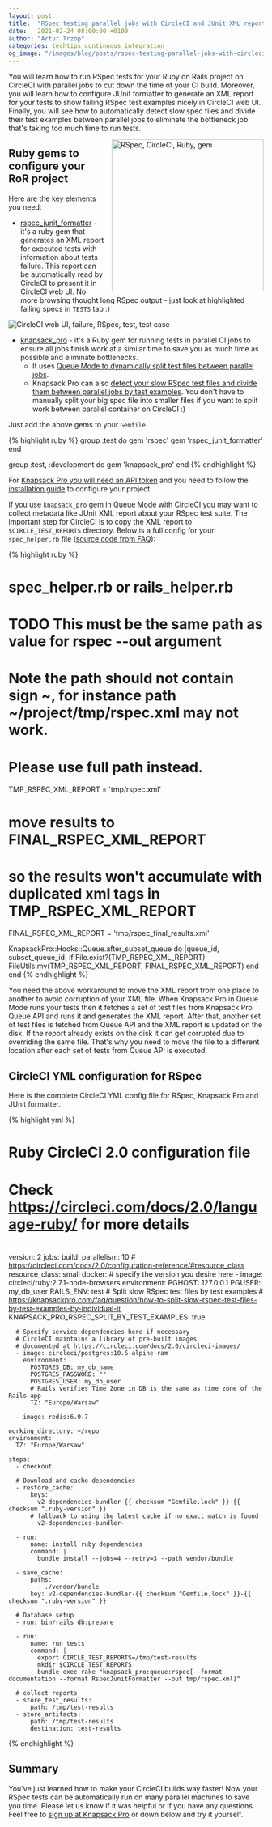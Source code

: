 ```yaml
---
layout: post
title:  "RSpec testing parallel jobs with CircleCI and JUnit XML report"
date:   2021-02-24 08:00:00 +0100
author: "Artur Trzop"
categories: techtips continuous_integration
og_image: "/images/blog/posts/rspec-testing-parallel-jobs-with-circleci-and-junit-xml-report/rspec_circleci.jpeg"
---
```


You will learn how to run RSpec tests for your Ruby on Rails project on CircleCI with parallel jobs to cut down the time of your CI build. Moreover, you will learn how to configure JUnit formatter to generate an XML report for your tests to show failing RSpec test examples nicely in CircleCI web UI. Finally, you will see how to automatically detect slow spec files and divide their test examples between parallel jobs to eliminate the bottleneck job that's taking too much time to run tests.

<img src="/images/blog/posts/rspec-testing-parallel-jobs-with-circleci-and-junit-xml-report/rspec_circleci.jpeg" style="width:300px;margin-left: 15px;float:right;" alt="RSpec, CircleCI, Ruby, gem" />

## Ruby gems to configure your RoR project

Here are the key elements you need:

* [rspec_junit_formatter](https://github.com/sj26/rspec_junit_formatter) - it's a ruby gem that generates an XML report for executed tests with information about tests failure. This report can be automatically read by CircleCI to present it in CircleCI web UI. No more browsing thought long RSpec output - just look at highlighted failing specs in `TESTS` tab :)

<img src="/images/blog/posts/rspec-testing-parallel-jobs-with-circleci-and-junit-xml-report/circleci_web_ui_failed_test.png" alt="CircleCI web UI, failure, RSpec, test, test case" />

* [knapsack_pro](https://knapsackpro.com/?utm_source=docs_knapsackpro&utm_medium=blog_post&utm_campaign=rspec-testing-parallel-jobs-with-circleci-and-junit-xml-report) - it's a Ruby gem for running tests in parallel CI jobs to ensure all jobs finish work at a similar time to save you as much time as possible and eliminate bottlenecks.
  * It uses [Queue Mode to dynamically split test files between parallel jobs](/2020/how-to-speed-up-ruby-and-javascript-tests-with-ci-parallelisation).
  * Knapsack Pro can also [detect your slow RSpec test files and divide them between parallel jobs by test examples](https://knapsackpro.com/faq/question/how-to-split-slow-rspec-test-files-by-test-examples-by-individual-it?utm_source=docs_knapsackpro&utm_medium=blog_post&utm_campaign=rspec-testing-parallel-jobs-with-circleci-and-junit-xml-report). You don't have to manually split your big spec file into smaller files if you want to split work between parallel container on CircleCI :)

Just add the above gems to your `Gemfile`.

{% highlight ruby %}
group :test do
  gem 'rspec'
  gem 'rspec_junit_formatter'
end

group :test, :development do
  gem 'knapsack_pro'
end
{% endhighlight %}

For [Knapsack Pro you will need an API token](https://knapsackpro.com/?utm_source=docs_knapsackpro&utm_medium=blog_post&utm_campaign=rspec-testing-parallel-jobs-with-circleci-and-junit-xml-report) and you need to follow the [installation guide](/knapsack_pro-ruby/guide/) to configure your project.

If you use `knapsack_pro` gem in Queue Mode with CircleCI you may want to collect metadata like JUnit XML report about your RSpec test suite.
The important step for CircleCI is to copy the XML report to `$CIRCLE_TEST_REPORTS` directory. Below is a full config for your `spec_helper.rb` file ([source code from FAQ](https://knapsackpro.com/faq/question/how-to-use-junit-formatter?utm_source=docs_knapsackpro&utm_medium=blog_post&utm_campaign=rspec-testing-parallel-jobs-with-circleci-and-junit-xml-report#how-to-use-junit-formatter-with-knapsack_pro-queue-mode)):

{% highlight ruby %}
# spec_helper.rb or rails_helper.rb

# TODO This must be the same path as value for rspec --out argument
# Note the path should not contain sign ~, for instance path ~/project/tmp/rspec.xml may not work.
# Please use full path instead.
TMP_RSPEC_XML_REPORT = 'tmp/rspec.xml'
# move results to FINAL_RSPEC_XML_REPORT
# so the results won't accumulate with duplicated xml tags in TMP_RSPEC_XML_REPORT
FINAL_RSPEC_XML_REPORT = 'tmp/rspec_final_results.xml'

KnapsackPro::Hooks::Queue.after_subset_queue do |queue_id, subset_queue_id|
  if File.exist?(TMP_RSPEC_XML_REPORT)
    FileUtils.mv(TMP_RSPEC_XML_REPORT, FINAL_RSPEC_XML_REPORT)
  end
end
{% endhighlight %}

You need the above workaround to move the XML report from one place to another to avoid corruption of your XML file. When Knapsack Pro in Queue Mode runs your tests then it fetches a set of test files from Knapsack Pro Queue API and runs it and generates the XML report. After that, another set of test files is fetched from Queue API and the XML report is updated on the disk. If the report already exists on the disk it can get corrupted due to overriding the same file. That's why you need to move the file to a different location after each set of tests from Queue API is executed.

## CircleCI YML configuration for RSpec

Here is the complete CircleCI YML config file for RSpec, Knapsack Pro and JUnit formatter.

{% highlight yml %}
# Ruby CircleCI 2.0 configuration file
#
# Check https://circleci.com/docs/2.0/language-ruby/ for more details
#
version: 2
jobs:
  build:
    parallelism: 10
    # https://circleci.com/docs/2.0/configuration-reference/#resource_class
    resource_class: small
    docker:
      # specify the version you desire here
      - image: circleci/ruby:2.7.1-node-browsers
        environment:
          PGHOST: 127.0.0.1
          PGUSER: my_db_user
          RAILS_ENV: test
          # Split slow RSpec test files by test examples
          # https://knapsackpro.com/faq/question/how-to-split-slow-rspec-test-files-by-test-examples-by-individual-it
          KNAPSACK_PRO_RSPEC_SPLIT_BY_TEST_EXAMPLES: true

      # Specify service dependencies here if necessary
      # CircleCI maintains a library of pre-built images
      # documented at https://circleci.com/docs/2.0/circleci-images/
      - image: circleci/postgres:10.6-alpine-ram
        environment:
          POSTGRES_DB: my_db_name
          POSTGRES_PASSWORD: ""
          POSTGRES_USER: my_db_user
          # Rails verifies Time Zone in DB is the same as time zone of the Rails app
          TZ: "Europe/Warsaw"

      - image: redis:6.0.7

    working_directory: ~/repo
    environment:
      TZ: "Europe/Warsaw"

    steps:
      - checkout

      # Download and cache dependencies
      - restore_cache:
          keys:
          - v2-dependencies-bundler-{{ checksum "Gemfile.lock" }}-{{ checksum ".ruby-version" }}
          # fallback to using the latest cache if no exact match is found
          - v2-dependencies-bundler-

      - run:
          name: install ruby dependencies
          command: |
            bundle install --jobs=4 --retry=3 --path vendor/bundle

      - save_cache:
          paths:
            - ./vendor/bundle
          key: v2-dependencies-bundler-{{ checksum "Gemfile.lock" }}-{{ checksum ".ruby-version" }}

      # Database setup
      - run: bin/rails db:prepare

      - run:
          name: run tests
          command: |
            export CIRCLE_TEST_REPORTS=/tmp/test-results
            mkdir $CIRCLE_TEST_REPORTS
            bundle exec rake "knapsack_pro:queue:rspec[--format documentation --format RspecJunitFormatter --out tmp/rspec.xml]"

      # collect reports
      - store_test_results:
          path: /tmp/test-results
      - store_artifacts:
          path: /tmp/test-results
          destination: test-results
{% endhighlight %}

## Summary

You've just learned how to make your CircleCI builds way faster! Now your RSpec tests can be automatically run on many parallel machines to save you time. Please let us know if it was helpful or if you have any questions. Feel free to [sign up at Knapsack Pro](https://knapsackpro.com/?utm_source=docs_knapsackpro&utm_medium=blog_post&utm_campaign=rspec-testing-parallel-jobs-with-circleci-and-junit-xml-report) or down below and try it yourself. 
